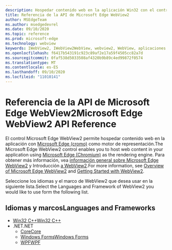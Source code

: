 ```yaml
---
description: Hospedar contenido web en la aplicación Win32 con el control de WebView 2 de Microsoft Edge
title: Referencia de la API de Microsoft Edge WebView2
author: MSEdgeTeam
ms.author: msedgedevrel
ms.date: 09/10/2020
ms.topic: reference
ms.prod: microsoft-edge
ms.technology: webview
keywords: IWebView2, IWebView2WebView, webview2, WebView, aplicaciones Win32, Win32, Edge, ICoreWebView2, ICoreWebView2Controller, control del explorador
ms.openlocfilehash: f6417b543191c923c89af2e17a59f4505cc82a7d
ms.sourcegitcommit: 0faf538d5033508af4320b9b89c4ed99872f0574
ms.translationtype: MT
ms.contentlocale: es-ES
ms.lasthandoff: 09/10/2020
ms.locfileid: "11010141"
---
```

# <span data-ttu-id="0b4a6-104">Referencia de la API de Microsoft Edge WebView2</span><span class="sxs-lookup"><span data-stu-id="0b4a6-104">Microsoft Edge WebView2 API Reference</span></span>  

<span data-ttu-id="0b4a6-105">El control Microsoft Edge WebView2 permite hospedar contenido web en la aplicación con [Microsoft Edge (cromo)](https://www.microsoftedgeinsider.com) como motor de representación.</span><span class="sxs-lookup"><span data-stu-id="0b4a6-105">The Microsoft Edge WebView2 control enables you to host web content in your application using [Microsoft Edge (Chromium)](https://www.microsoftedgeinsider.com) as the rendering engine.</span></span>  <span data-ttu-id="0b4a6-106">Para obtener más información, vea [información general sobre Microsoft Edge WebView2](./index.md) y Introducción [a WebView2](gettingstarted/win32.md).</span><span class="sxs-lookup"><span data-stu-id="0b4a6-106">For more information, see [Overview of Microsoft Edge WebView2](./index.md) and [Getting Started with WebView2](gettingstarted/win32.md).</span></span>  

<span data-ttu-id="0b4a6-107">Seleccione los idiomas y el marco de WebView2 que desea usar en la siguiente lista.</span><span class="sxs-lookup"><span data-stu-id="0b4a6-107">Select the Languages and Framework of WebView2 you would like to use form the following list.</span></span>  

## <span data-ttu-id="0b4a6-108">Idiomas y marcos</span><span class="sxs-lookup"><span data-stu-id="0b4a6-108">Languages and Frameworks</span></span>  

*   [<span data-ttu-id="0b4a6-109">Win32 C++</span><span class="sxs-lookup"><span data-stu-id="0b4a6-109">Win32 C++</span></span>](reference/win32/0-9-622-reference-webview2.md)  
*   <span data-ttu-id="0b4a6-110">.NET</span><span class="sxs-lookup"><span data-stu-id="0b4a6-110">.NET</span></span>  
    *   [<span data-ttu-id="0b4a6-111">Core</span><span class="sxs-lookup"><span data-stu-id="0b4a6-111">Core</span></span>](reference/dotnet/0-9-628-reference-webview2.md)  
    *   [<span data-ttu-id="0b4a6-112">Windows Forms</span><span class="sxs-lookup"><span data-stu-id="0b4a6-112">Windows Forms</span></span>](reference/winforms/0-9-515-reference-webview2.md)  
    *   [<span data-ttu-id="0b4a6-113">WPF</span><span class="sxs-lookup"><span data-stu-id="0b4a6-113">WPF</span></span>](reference/wpf/0-9-515-reference-webview2.md)  
